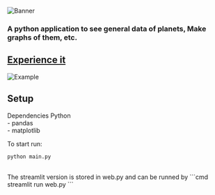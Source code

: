 ![Banner](https://hiddenblack.tixte.co/r/Code_w7LZTsnje3.png)
                                                                    
### A python application to see general data of planets, Make graphs of them, etc.
## [Experience it](https://planetdata.streamlit.app/)
![Example](https://hiddenblack.tixte.co/r/python_abS5Ay1Ipt.png)

## Setup
 Dependencies 
    Python<br>
        - pandas<br>
        - matplotlib<br>

To start run:
```cmd
python main.py
```
<br>
The streamlit version is stored in web.py and can be runned by
```cmd
streamlit run web.py
```